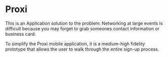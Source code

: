 # Proxi

This is an Application solution to the problem: Networking at large events is difficult because you may forget to grab someones contact information or business card.

To simplify the Proxi mobile application, it is a medium-high fidelity prototype that allows the user to walk through the entire sign-up process. 